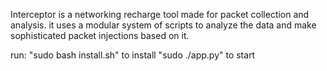 Interceptor is a networking recharge tool made for packet collection and analysis. 
it uses a modular system of scripts to analyze the data and make sophisticated packet injections based on it.

run:
"sudo bash install.sh" to install
"sudo ./app.py" to start